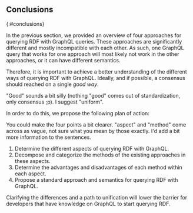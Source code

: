 ## Conclusions
{:#conclusions}

In the previous section, we provided an overview of four approaches for querying RDF with GraphQL queries.
These approaches are significantly different and mostly incompatible with each other.
As such, one GraphQL query that works for one approach
will most likely not work in the other approaches,
or it can have different semantics.

Therefore, it is important to achieve a better understanding of the different ways of querying RDF with GraphQL.
Ideally, and if possible, a consensus should reached on a single _good way_.

<span class="comment" data-author="MVS">
"Good" sounds a bit silly (nothing "good" comes out of standardization, only consensus ;p). I suggest "uniform".
</span>

In order to do this, we propose the following plan of action:

<span class="comment" data-author="MVS">
You could make the four points a bit clearer. 
"aspect" and "method" come across as vague, not sure what you mean by those exactly. 
I'd add a bit more information to the sentences.
</span>

1. Determine the different aspects of querying RDF with GraphQL.
2. Decompose and categorize the methods of the existing approaches in these aspects.
3. Determine the advantages and disadvantages of each method within each aspect.
4. Propose a standard approach and semantics for querying RDF with GraphQL.

Clarifying the differences and a path to unification will
lower the barrier for developers that have knowledge on GraphQL to start querying RDF.


